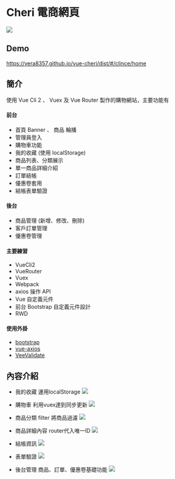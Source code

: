 # Cheri 電商網頁

![](https://vera8357.github.io/vue-cheri/dist/static/img/dome/home-1.PNG)
<!-- https://vera8357.github.io/vue-cheri/dist/static/img/dome/home-1.PNG -->
## Demo
https://vera8357.github.io/vue-cheri/dist/#/clince/home

## 簡介
使用 Vue Cli 2 、 Vuex 及 Vue Router 製作的購物網站，主要功能有

#### 前台
* 首頁 Banner 、 商品 輪播
* 管理員登入
* 購物車功能
* 我的收藏 (使用 localStorage)
* 商品列表、分類展示
* 單一商品詳細介紹
* 訂單結帳
* 優惠卷套用
* 結帳表單驗證

#### 後台
* 商品管理 (新增、修改、刪除)
* 客戶訂單管理
* 優惠卷管理

#### 主要練習
+ VueCli2
+ VueRouter
+ Vuex
+ Webpack
+ axios 操作 API
+ Vue 自定義元件
+ 前台 Bootstrap 自定義元件設計
+ RWD

#### 使用外掛
+ [bootstrap](https://bootstrap.hexschool.com/)
+ [vue-axios](https://www.npmjs.com/package/vue-axios)
+ [VeeValidate](https://baianat.github.io/vee-validate/)

## 內容介紹
- 我的收藏 運用localStorage
![](https://vera8357.github.io/vue-cheri/dist/static/img/dome/home-2.png)

- 購物車 利用vuex達到同步更新
![](https://vera8357.github.io/vue-cheri/dist/static/img/dome/home-3.png)

- 商品分類 filter 將商品過濾
![](https://vera8357.github.io/vue-cheri/dist/static/img/dome/home-4.png)

- 商品詳細內容 router代入唯一ID
![](https://vera8357.github.io/vue-cheri/dist/static/img/dome/home-5.png)

- 結帳資訊
![](https://vera8357.github.io/vue-cheri/dist/static/img/dome/home-6.png)

- 表單驗證
![](https://vera8357.github.io/vue-cheri/dist/static/img/dome/home-7.png)

- 後台管理 商品、訂單、優惠卷基礎功能
![](https://vera8357.github.io/vue-cheri/dist/static/img/dome/home-8.png)
